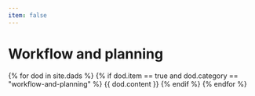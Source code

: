 ```yaml
---
item: false
---
```



# Workflow and planning

{% for dod in site.dads %}
{% if dod.item == true and dod.category == "workflow-and-planning" %}
{{ dod.content }}
{% endif %}
{% endfor %}
